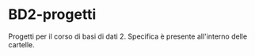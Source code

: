 # BD2-progetti
Progetti per il corso di basi di dati 2. Specifica è presente all'interno delle cartelle.
